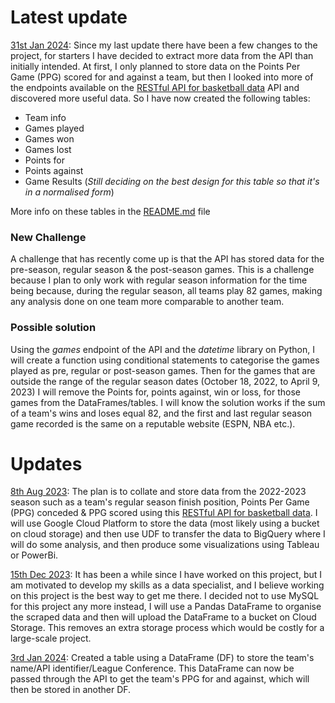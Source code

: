 # Latest update
<ins>31st Jan 2024</ins>:
Since my last update there have been a few changes to the project, for starters I have decided to extract more data from the API than initially intended. At first, I only planned to store data on the Points Per Game (PPG) scored for and against a team, but then I looked into more of the endpoints available on the [RESTful API for basketball data](https://www.api-basketball.com/) API and discovered more useful data. So I have now created the following tables:

* Team info
* Games played
* Games won
* Games lost
* Points for
* Points against
* Game Results (*Still deciding on the best design for this table so that it's in a normalised form*)

More info on these tables in the [README.md](https://github.com/adeoyethomas/NBA_2022-2023/blob/main/README.md) file

### New Challenge
A challenge that has recently come up is that the API has stored data for the pre-season, regular season & the post-season games. This is a challenge because I plan to only work with regular season information for the time being because, during the regular season, all teams play 82 games, making any analysis done on one team more comparable to another team.

### Possible solution
Using the *games* endpoint of the API and the *datetime* library on Python, I will create a function using conditional statements to categorise the games played as pre, regular or post-season games. Then for the games that are outside the range of the regular season dates (October 18, 2022, to April 9, 2023) I will remove the Points for, points against, win or loss, for those games from the DataFrames/tables. I will know the solution works if the sum of a team's wins and loses equal 82, and the first and last regular season game recorded is the same on a reputable website (ESPN, NBA etc.).

# Updates
<ins>8th Aug 2023</ins>:
The plan is to collate and store data from the 2022-2023 season such as a team's regular season finish position, Points Per Game (PPG) conceded & PPG scored using this [RESTful API for basketball data](https://www.api-basketball.com/). I will use Google Cloud Platform to store the data (most likely using a bucket on cloud storage) and then use UDF to transfer the data to BigQuery where I will do some analysis, and then produce some visualizations using Tableau or PowerBi.

<ins>15th Dec 2023</ins>:
It has been a while since I have worked on this project, but I am motivated to develop my skills as a data specialist, and I believe working on this project is the best way to get me there. I decided not to use MySQL for this project any more instead, I will use a Pandas DataFrame to organise the scraped data and then will upload the DataFrame to a bucket on Cloud Storage. This removes an extra storage process which would be costly for a large-scale project.

<ins>3rd Jan 2024</ins>:
Created a table using a DataFrame (DF) to store the team's name/API identifier/League Conference. This DataFrame can now be passed through the API to get the team's PPG for and against, which will then be stored in another DF.
